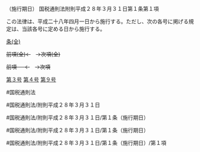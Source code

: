 （施行期日）
国税通則法附則平成２８年３月３１日第１条第１項

この法律は、平成二十八年四月一日から施行する。ただし、次の各号に掲げる規定は、当該各号に定める日から施行する。

[条(全)](国税通則法＿＿＿＿附則平成２８年３月３１日第１条_.md)

~~前項(全)←~~　~~→次項(全)~~

~~前項 　 ←~~　~~→次項~~

[第３号](国税通則法＿＿＿＿附則平成２８年３月３１日第１条第１項第３号.md)  [第４号](国税通則法＿＿＿＿附則平成２８年３月３１日第１条第１項第４号.md)  [第９号](国税通則法＿＿＿＿附則平成２８年３月３１日第１条第１項第９号.md)  

#国税通則法

#国税通則法/附則平成２８年３月３１日

#国税通則法/附則平成２８年３月３１日/第１条（施行期日）

#国税通則法/附則平成２８年３月３１日/第１条（施行期日）

#国税通則法/附則平成２８年３月３１日/第１条（施行期日）/第１項

